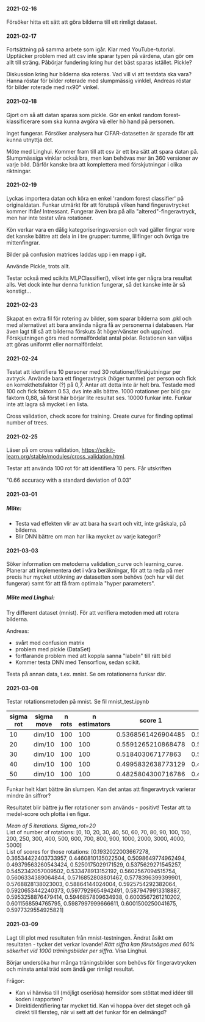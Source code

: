 #### 2021-02-16
Försöker hitta ett sätt att göra bilderna till ett rimligt dataset.

#### 2021-02-17
Fortsättning på samma arbete som igår. Klar med YouTube-tutorial. Upptäcker problem med att csv inte sparar typen på värdena, utan gör om allt till sträng. Påbörjar fundering kring hur det bäst sparas istället. Pickle?

Diskussion kring hur bilderna ska roteras. Vad vill vi att testdata ska vara? Hanna röstar för bilder roterade med slumpmässig vinklel, Andreas röstar för bilder roterade med nx90&deg; vinkel.

#### 2021-02-18
Gjort om så att datan sparas som pickle.
Gör en enkel random forest-klassificerare som ska kunna avgöra vä eller hö hand på personen.

Inget fungerar. Försöker analysera hur CIFAR-datasetten är sparade för att kunna utnyttja det.

Möte med Linghui. Kommer fram till att csv är ett bra sätt att spara datan på. Slumpmässiga vinklar också bra, men kan behövas mer än 360 versioner av varje bild. Därför kanske bra att komplettera med förskjutningar i olika riktningar.

#### 2021-02-19
Lyckas importera datan och köra en enkel 'random forest classifier' på originaldatan. Funkar utmärkt för att förutspå vilken hand fingeravtrycket kommer ifrån! Intressant. Fungerar även bra på alla "altered"-fingeravtryck, men har inte testat våra rotationer.

Kön verkar vara en dålig kategoriseringsversion och vad gäller fingrar vore det kanske bättre att dela in i tre grupper: tumme, lillfinger och övriga tre mittenfingrar.

Bilder på confusion matrices laddas upp i en mapp i git.

Använde Pickle, trots allt.

Testar också med scikits MLPClassifier(), vilket inte ger några bra resultat alls. Vet dock inte hur denna funktion fungerar, så det kanske inte är så konstigt...

#### 2021-02-23
Skapat en extra fil för rotering av bilder, som sparar bilderna som .pkl och med alternativet att bara använda några få av personerna i databasen. Har även lagt till så att bilderna förskuts åt höger/vänster och upp/ned. Förskjutningen görs med normalfördelat antal pixlar. Rotationen kan väljas att göras uniformt eller normalfördelat.

#### 2021-02-24
Testat att identifiera 10 personer med 30 rotationer/förskjutningar per avtryck. Använde bara ett fingeravtryck (höger tumme) per person och fick en korrekthetsfaktor (?) på 0,7. Antar att detta inte är helt bra. Testade med 100 och fick faktorn 0.53, dvs inte alls bättre. 1000 rotationer per bild gav faktorn 0,88, så först här börjar lite resultat ses. 10000 funkar inte. Funkar inte att lagra så mycket i en lista.

Cross validation, check score for training.
Create curve for finding optimal number of trees.

#### 2021-02-25
Läser på om cross validation, https://scikit-learn.org/stable/modules/cross_validation.html.

Testar att använda 100 rot för att identifiera 10 pers. Får utskriften

"0.66 accuracy with a standard deviation of 0.03"

#### 2021-03-01
##### Möte:
<ul>
  <li>Testa vad effekten vlir av att bara ha svart och vitt, inte gråskala, på bilderna. </li>
  <li>Blir DNN bättre om man har lika mycket av varje kategori?</li>
</ul>

#### 2021-03-03
Söker information om metoderna validation_curve och learning_curve. Planerar att implementera det i våra beräkningar, för att ta reda på mer precis hur mycket utökning av datasetten som behövs (och hur väl det fungerar) samt för att få fram optimala "hyper parameters".

##### Möte med Linghui:
Try different dataset (mnist). För att verifiera metoden med att rotera bilderna.

Andreas:
<ul>
  <li> svårt med confusion matrix</li>
  <li> problem med pickle (DataSet)</li>
  <li> fortfarande problem med att koppla sanna "labeln" till rätt bild </li>
  <li> Kommer testa DNN med Tensorflow, sedan scikit. </li>
</ul>

Testa på annan data, t.ex. mnist. Se om rotationerna funkar där.

#### 2021-03-08
Testar rotationsmetoden på mnist. Se fil mnist_test.ipynb

sigma rot | sigma move | n rots | n estimators| score 1 | score 2 | score 3 | score 4 | score 5 |
--- | --- | --- | --- | --- | --- | --- | --- | --- |
10 | dim/10 | 100 | 100 | 0.5368561426904485 | 0.5785797632938823 | 0.5736622770461743 | 0.5455909318219704 | 0.5465410901816969 |
20 | dim/10 | 100 | 100 | 0.5591265210868478 | 0.5716452742123688 | 0.540006667777963 | 0.5508918153025504 | 0.56209368228038 |
30 | dim/10 | 100 | 100 | 0.518403067177863 | 0.540006667777963 | 0.5348224704117353 | 0.4895315885980997 | 0.5327054509084848 |
40 | dim/10 | 100 | 100 | 0.4995832638773129 | 0.4977496249374896 | 0.5354392398733122 | 0.5176862810468411 | 0.5226871145190866 |
50 | dim/10 | 100 | 100 | 0.4825804300716786 | 0.4944990831805301 | 0.4912652108684781 | 0.4489414902483747 | 0.46512752125354223 |

Funkar helt klart bättre än slumpen. Kan det antas att fingeravtryck varierar mindre än siffror?

Resultatet blir bättre ju fler rotationer som används - positivt! Testar att ta medel-score och plotta i en figur.

<i>Mean of 5 iterations. Sigma_rot=20</i><br>
List of number of rotations:
[0, 10, 20, 30, 40, 50, 60, 70, 80, 90, 100, 150, 200, 250, 300, 400, 500, 600, 700, 800, 900, 1000, 2000, 3000, 4000, 5000]<br>
List of scores for those rotations:
[0.1932022003667278, 0.36534422403733957, 0.4460810135022504, 0.5098649774962494, 0.49379563260543424, 0.5250175029171529, 0.5375629271545257, 0.5452342057009502, 0.533478913152192, 0.5602567094515754, 0.5606334389064844, 0.5716852808801467, 0.5778396399399901, 0.5768828138023003, 0.58864144024004, 0.5925754292382064, 0.5920653442240373, 0.5977929654942491, 0.5879479913318887, 0.5953258876479414, 0.5946857809634938, 0.6003567261210202, 0.6011568594765795, 0.5987997999666611, 0.6001500250041675, 0.5977329554925821]

#### 2021-03-09
Lagt till plot med resultaten från mnist-testningen. Ändrat åsikt om resultaten - tycker det verkar lovande! <i>Rätt siffra kan förutsägas med 60% säkerhet vid 1000 träningsbilder per siffra.</i> Visa Linghui.

Börjar undersöka hur många träningsbilder som behövs för fingeravtrycken och minsta antal träd som ändå ger rimligt resultat.

Frågor:
<ul>
  <li>Kan vi hänvisa till (möjligt oseriösa) hemsidor som stöttat med idéer till koden i rapporten?</li>
  <li>Direktidentifiering tar mycket tid. Kan vi hoppa över det steget och gå direkt till flersteg, när vi sett att det funkar för en delmängd?</li>
</ul>
